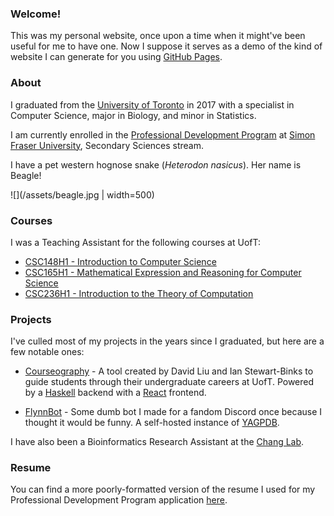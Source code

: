 ### Welcome!

This was my personal website, once upon a time when it might've been useful for me to have one. Now I suppose it serves as a demo of the kind of website I can generate for you using [GitHub Pages](https://pages.github.com).

### About

I graduated from the [University of Toronto](https://www.utoronto.ca/) in 2017 with a specialist in Computer Science, major in Biology, and minor in Statistics.

I am currently enrolled in the [Professional Development Program](https://www.sfu.ca/education/teachersed/programs/pdp/overview.html) at [Simon Fraser University](https://www.sfu.ca/), Secondary Sciences stream.

I have a pet western hognose snake (_Heterodon nasicus_). Her name is Beagle!

![](/assets/beagle.jpg | width=500)


### Courses

I was a Teaching Assistant for the following courses at UofT:

- [CSC148H1 - Introduction to Computer Science](https://artsci.calendar.utoronto.ca/section/Computer-Science#courses)
- [CSC165H1 - Mathematical Expression and Reasoning for Computer Science](https://artsci.calendar.utoronto.ca/section/Computer-Science#courses)
- [CSC236H1 - Introduction to the Theory of Computation](https://artsci.calendar.utoronto.ca/section/Computer-Science#courses)


### Projects

I've culled most of my projects in the years since I graduated, but here are a few notable ones:

- [Courseography](https://github.com/Courseography/courseography) - A tool created by David Liu and Ian Stewart-Binks to guide students through their undergraduate careers at UofT. Powered by a [Haskell](https://www.haskell.org/) backend with a [React](https://reactjs.org/) frontend.

- [FlynnBot](https://discord.com/developers/applications/770906949898338305/information) - Some dumb bot I made for a fandom Discord once because I thought it would be funny. A self-hosted instance of [YAGPDB](https://yagpdb.xyz/).

I have also been a Bioinformatics Research Assistant at the [Chang Lab](https://chang.eeb.utoronto.ca/).


### Resume

You can find a more poorly-formatted version of the resume I used for my Professional Development Program application [here](/assets/resume.pdf).
